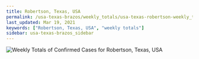 ```yaml
---
title: Robertson, Texas, USA
permalink: /usa-texas-brazos/weekly_totals/usa-texas-robertson-weekly_totals.html
last_updated: Mar 19, 2021
keywords: ["Robertson, Texas, USA", "weekly totals"]
sidebar: usa-texas-brazos_sidebar
---
```


![Weekly Totals of Confirmed Cases for Robertson, Texas, USA](/covid_tracker/images/graphs/usa-texas-robertson-weekly_totals_graph.png)
